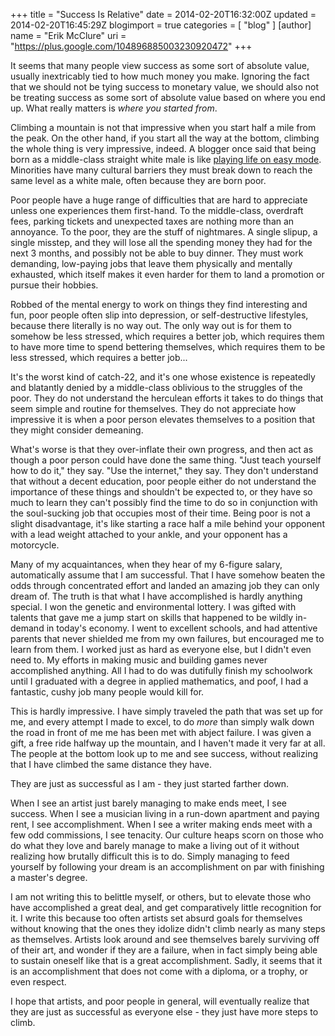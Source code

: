 +++
title = "Success Is Relative"
date = 2014-02-20T16:32:00Z
updated = 2014-02-20T16:45:29Z
blogimport = true 
categories = [ "blog" ]
[author]
	name = "Erik McClure"
	uri = "https://plus.google.com/104896885003230920472"
+++

It seems that many people view success as some sort of absolute value, usually inextricably tied to how much money you make. Ignoring the fact that we should not be tying success to monetary value, we should also not be treating success as some sort of absolute value based on where you end up. What really matters is *where you started from*.

Climbing a mountain is not that impressive when you start half a mile from the peak. On the other hand, if you start all the way at the bottom, climbing the whole thing is very impressive, indeed. A blogger once said that being born as a middle-class straight white male is like [playing life on easy mode](http://whatever.scalzi.com/2012/05/15/straight-white-male-the-lowest-difficulty-setting-there-is/). Minorities have many cultural barriers they must break down to reach the same level as a white male, often because they are born poor.

Poor people have a huge range of difficulties that are hard to appreciate unless one experiences them first-hand. To the middle-class, overdraft fees, parking tickets and unexpected taxes are nothing more than an annoyance. To the poor, they are the stuff of nightmares. A single slipup, a single misstep, and they will lose all the spending money they had for the next 3 months, and possibly not be able to buy dinner. They must work demanding, low-paying jobs that leave them physically and mentally exhausted, which itself makes it even harder for them to land a promotion or pursue their hobbies.

Robbed of the mental energy to work on things they find interesting and fun, poor people often slip into depression, or self-destructive lifestyles, because there literally is no way out. The only way out is for them to somehow be less stressed, which requires a better job, which requires them to have more time to spend bettering themselves, which requires them to be less stressed, which requires a better job...

It's the worst kind of catch-22, and it's one whose existence is repeatedly and blatantly denied by a middle-class oblivious to the struggles of the poor. They do not understand the herculean efforts it takes to do things that seem simple and routine for themselves. They do not appreciate how impressive it is when a poor person elevates themselves to a position that they might consider demeaning.

What's worse is that they over-inflate their own progress, and then act as though a poor person could have done the same thing. "Just teach yourself how to do it," they say. "Use the internet," they say. They don't understand that without a decent education, poor people either do not understand the importance of these things and shouldn't be expected to, or they have so much to learn they can't possibly find the time to do so in conjunction with the soul-sucking job that occupies most of their time. Being poor is not a slight disadvantage, it's like starting a race half a mile behind your opponent with a lead weight attached to your ankle, and your opponent has a motorcycle.

Many of my acquaintances, when they hear of my 6-figure salary, automatically assume that I am successful. That I have somehow beaten the odds through concentrated effort and landed an amazing job they can only dream of. The truth is that what I have accomplished is hardly anything special. I won the genetic and environmental lottery. I was gifted with talents that gave me a jump start on skills that happened to be wildly in-demand in today's economy. I went to excellent schools, and had attentive parents that never shielded me from my own failures, but encouraged me to learn from them. I worked just as hard as everyone else, but I didn't even need to. My efforts in making music and building games never accomplished anything. All I had to do was dutifully finish my schoolwork until I graduated with a degree in applied mathematics, and poof, I had a fantastic, cushy job many people would kill for.

This is hardly impressive. I have simply traveled the path that was set up for me, and every attempt I made to excel, to do *more* than simply walk down the road in front of me me has been met with abject failure. I was given a gift, a free ride halfway up the mountain, and I haven't made it very far at all. The people at the bottom look up to me and see success, without realizing that I have climbed the same distance they have.

They are just as successful as I am - they just started farther down.

When I see an artist just barely managing to make ends meet, I see success. When I see a musician living in a run-down apartment and paying rent, I see accomplishment. When I see a writer making ends meet with a few odd commissions, I see tenacity. Our culture heaps scorn on those who do what they love and barely manage to make a living out of it without realizing how brutally difficult this is to do. Simply managing to feed yourself by following your dream is an accomplishment on par with finishing a master's degree. 

I am not writing this to belittle myself, or others, but to elevate those who have accomplished a great deal, and get comparatively little recognition for it. I write this because too often artists set absurd goals for themselves without knowing that the ones they idolize didn't climb nearly as many steps as themselves. Artists look around and see themselves barely surviving off of their art, and wonder if they are a failure, when in fact simply being able to sustain oneself like that is a great accomplishment. Sadly, it seems that it is an accomplishment that does not come with a diploma, or a trophy, or even respect.

I hope that artists, and poor people in general, will eventually realize that they are just as successful as everyone else - they just have more steps to climb.
